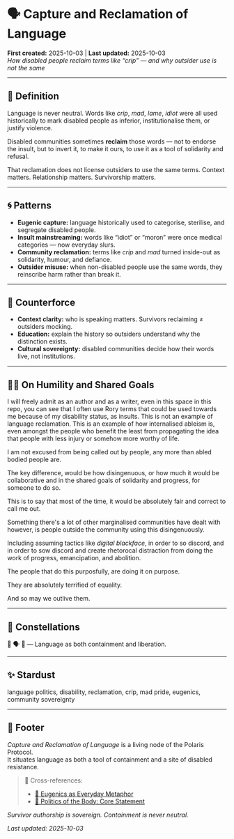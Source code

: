 # 🗣️ Capture and Reclamation of Language  
**First created:** 2025-10-03 | **Last updated:** 2025-10-03  
*How disabled people reclaim terms like “crip” — and why outsider use is not the same*  

---

## 📖 Definition  

Language is never neutral. Words like *crip*, *mad*, *lame*, *idiot* were all used historically to mark disabled people as inferior, institutionalise them, or justify violence.  

Disabled communities sometimes **reclaim** those words — not to endorse the insult, but to invert it, to make it ours, to use it as a tool of solidarity and refusal.  

That reclamation does not license outsiders to use the same terms. Context matters. Relationship matters. Survivorship matters.  

---

## 🌀 Patterns  

- **Eugenic capture:** language historically used to categorise, sterilise, and segregate disabled people.  
- **Insult mainstreaming:** words like “idiot” or “moron” were once medical categories — now everyday slurs.  
- **Community reclamation:** terms like *crip* and *mad* turned inside-out as solidarity, humour, and defiance.  
- **Outsider misuse:** when non-disabled people use the same words, they reinscribe harm rather than break it.  

---

## 🌱 Counterforce  

- **Context clarity:** who is speaking matters. Survivors reclaiming ≠ outsiders mocking.  
- **Education:** explain the history so outsiders understand why the distinction exists.  
- **Cultural sovereignty:** disabled communities decide how their words live, not institutions.  

---

## 🐦‍🔥 On Humility and Shared Goals

I will freely admit as an author and as a writer, even in this space in this repo, you can see that I often use Rory terms that could be used towards me because of my disability status, as insults. This is not an example of language reclamation. This is an example of how internalised ableism is, even amongst the people who benefit the least from propagating the idea that people with less injury or somehow more worthy of life.  

I am not excused from being called out by people, any more than abled bodied people are.  

The key difference, would be how disingenuous, or how much it would be collaborative and in the shared goals of solidarity and progress, for someone to do so.  

This is to say that most of the time, it would be absolutely fair and correct to call me out.  

Something there's a lot of other marginalised communities have dealt with however, is people outside the community using this disingenuously.  

Including assuming tactics like *digital blackface*, in order to so discord, and in order to sow discord and create rhetorocal distraction from doing the work of progress, emancipation, and abolition.  

The people that do this purposfully, are doing it on purpose.  

They are absolutely terrified of equality.  

And so may we outlive them.  

---

## 🌌 Constellations  

🍯 🗣️ 🦿 — Language as both containment and liberation.  

---

## ✨ Stardust  

language politics, disability, reclamation, crip, mad pride, eugenics, community sovereignty  

---

## 🏮 Footer  

*Capture and Reclamation of Language* is a living node of the Polaris Protocol.  
It situates language as both a tool of containment and a site of disabled resistance.  

> 📡 Cross-references:  
> - [🦿 Eugenics as Everyday Metaphor](./🦿_eugenics_as_everyday_metaphor.md)  
> - [🧩 Politics of the Body: Core Statement](./🧩_politics_of_the_body_core_statement.md)  

*Survivor authorship is sovereign. Containment is never neutral.*  

_Last updated: 2025-10-03_  
